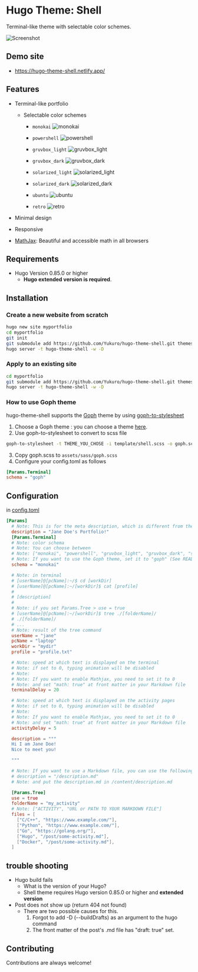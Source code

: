 # Hugo Theme: Shell
Terminal-like theme with selectable color schemes.

![Screenshot](https://raw.githubusercontent.com/Yukuro/hugo-theme-shell/master/images/motion.gif)

## Demo site
- https://hugo-theme-shell.netlify.app/

## Features
- Terminal-like portfolio
    - Selectable color schemes
        - `monokai`
        ![monokai](https://raw.githubusercontent.com/Yukuro/hugo-theme-shell/master/images/monokai.png)

        - `powershell`
        ![powershell](https://raw.githubusercontent.com/Yukuro/hugo-theme-shell/master/images/powershell.png)

        - `gruvbox_light`
        ![gruvbox_light](https://raw.githubusercontent.com/Yukuro/hugo-theme-shell/master/images/gruvbox_light.png)

        - `gruvbox_dark`
        ![gruvbox_dark](https://raw.githubusercontent.com/Yukuro/hugo-theme-shell/master/images/gruvbox_dark.png)

        - `solarized_light`
        ![solarized_light](https://raw.githubusercontent.com/Yukuro/hugo-theme-shell/master/images/solarized_light.png)

        - `solarized_dark`
        ![solarized_dark](https://raw.githubusercontent.com/Yukuro/hugo-theme-shell/master/images/solarized_dark.png)

        - `ubuntu`
        ![ubuntu](https://raw.githubusercontent.com/Yukuro/hugo-theme-shell/master/images/ubuntu.png)

        - `retro`
        ![retro](https://raw.githubusercontent.com/Yukuro/hugo-theme-shell/master/images/retro.png)
        
- Minimal design
- Responsive
- [MathJax](https://www.mathjax.org/): Beautiful and accessible math in all browsers

## Requirements
- Hugo Version 0.85.0 or higher
    - **Hugo extended version is required**.

## Installation
### Create a new website from scratch
```bash
hugo new site myportfolio
cd myportfolio
git init
git submodule add https://github.com/Yukuro/hugo-theme-shell.git themes/hugo-theme-shell
hugo server -t hugo-theme-shell -w -D
```

### Apply to an existing site
```bash
cd myportfolio
git submodule add https://github.com/Yukuro/hugo-theme-shell.git themes/hugo-theme-shell
hugo server -t hugo-theme-shell -w -D
```

### How to use Goph theme
hugo-theme-shell supports the [Goph](https://github.com/Mayccoll/Gogh) theme by using [goph-to-stylesheet](https://github.com/Yukuro/goph-to-stylesheet)
1. Choose a Goph theme : you can choose a theme [here](https://mayccoll.github.io/Gogh/).
2. Use goph-to-stylesheet to convert to scss file
```bash
goph-to-stylesheet -t THEME_YOU_CHOSE -i template/shell.scss -o goph.scss
```
3. Copy goph.scss to `assets/sass/goph.scss`
4. Configure your config.toml as follows
```toml
[Params.Terminal]
schema = "goph"
```

## Configuration
in [config.toml](config/_default/config.toml)
```toml
[Params]
  # Note: This is for the meta description, which is different from the "description" displayed in the terminal.
  description = "Jane Doe's Portfolio!"
  [Params.Terminal]
  # Note: color schema
  # Note: You can choose between
  # Note: ["monokai", "powershell", "gruvbox_light", "gruvbox_dark", "solarized_light", "solarized_dark", "ubuntu", "retro"]
  # Note: If you want to use the Goph theme, set it to "goph" (See README.md)
  schema = "monokai"

  # Note: in terminal
  # [userName]@[pcName]:~/$ cd [workDir]
  # [userName]@[pcName]:~/[workDir]$ cat [profile]
  #
  # [description]
  #
  # Note: if you set Params.Tree > use = true
  # [userName]@[pcName]:~/[workDir]$ tree ./[folderName]/
  # ./[folderName]/
  # ...
  # Note: result of the tree command
  userName = "jane"
  pcName = "laptop"
  workDir = "mydir"
  profile = "profile.txt"

  # Note: speed at which text is displayed on the terminal
  # Note: if set to 0, typing animation will be disabled
  # Note:
  # Note: If you want to enable Mathjax, you need to set it to 0
  # Note: and set "math: true" at front matter in your Markdown file
  terminalDelay = 20

  # Note: speed at which text is displayed on the activity pages
  # Note: if set to 0, typing animation will be disabled
  # Note: 
  # Note: If you want to enable Mathjax, you need to set it to 0
  # Note: and set "math: true" at front matter in your Markdown file
  activityDelay = 5

  description = """
  Hi I am Jane Doe!
  Nice to meet you!

  """

  # Note: If you want to use a Markdown file, you can use the following
  # description = "/description.md"
  # Note: and put the description.md in /content/description.md

  [Params.Tree]
  use = true
  folderName = "my_activity"
  # Note: ["ACTIVITY", "URL or PATH TO YOUR MARKDOWN FILE"]
  files = [ 
    ["C/C++", "https://www.example.com/"],
    ["Python", "https://www.example.com/"],
    ["Go", "https://golang.org/"],
    ["Hugo", "/post/some-activity.md"],
    ["Docker", "/post/some-activity.md"],
  ]
```

## trouble shooting
- Hugo build fails
  - What is the version of your Hugo?
  - Shell theme requires Hugo version 0.85.0 or higher and **extended version**
- Post does not show up (return 404 not found)
  - There are two possible causes for this.
    1. Forgot to add -D (--buildDrafts) as an argument to the hugo command
    2. The front matter of the post's .md file has "draft: true" set.

## Contributing
Contributions are always welcome!
